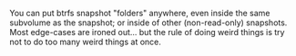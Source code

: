 You can put btrfs snapshot "folders" anywhere, even inside the same subvolume as the snapshot; or inside of other (non-read-only) snapshots. Most edge-cases are ironed out... but the rule of doing weird things is try not to do too many weird things at once.
